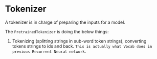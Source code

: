 # Tokenizer

A tokenizer is in charge of preparing the inputs for a model. 

The `PretrainedTokenizer` is doing the below things:

1. Tokenizing (splitting strings in sub-word token strings), converting tokens strings to ids and back. `This is actually what Vocab does in previous Recurrent Neural network`.